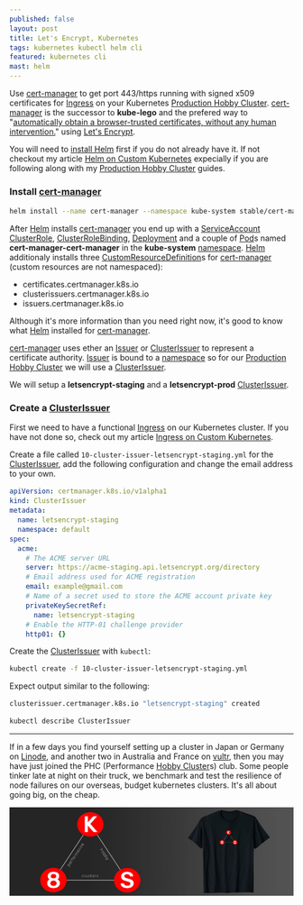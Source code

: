 ```yaml
---
published: false
layout: post
title: Let's Encrypt, Kubernetes
tags: kubernetes kubectl helm cli
featured: kubernetes cli
mast: helm
---
```


Use [cert-manager] to get port 443/https running with signed x509 certificates for [Ingress] on your Kubernetes [Production Hobby Cluster]. [cert-manager] is the successor to **kube-lego** and the prefered way to "[automatically obtain a browser-trusted certificates, without any human intervention.](https://letsencrypt.org/how-it-works/)" using [Let's Encrypt].

You will need to [install Helm] first if you do not already have it. If not checkout my article [Helm on Custom Kubernetes] expecially if you are following along with my [Production Hobby Cluster] guides.

### Install [cert-manager]

```bash
helm install --name cert-manager --namespace kube-system stable/cert-manager
```

After [Helm] installs [cert-manager] you end up with a [ServiceAccount] [ClusterRole], [ClusterRoleBinding], [Deployment] and a couple of [Pod]s named **cert-manager-cert-manager** in the **kube-system** [namespace]. [Helm] additionaly installs three [CustomResourceDefinition]s for [cert-manager] (custom resources are not namespaced):

- certificates.certmanager.k8s.io
- clusterissuers.certmanager.k8s.io
- issuers.certmanager.k8s.io

Although it's more information than you need right now, it's good to know what [Helm] installed for [cert-manager].

[cert-manager] uses ether an [Issuer] or [ClusterIssuer] to represent a certificate authority. [Issuer] is bound to a [namespace] so for our [Production Hobby Cluster] we will use a [ClusterIssuer].

We will setup a **letsencrypt-staging** and a **letsencrypt-prod** [ClusterIssuer].

### Create a [ClusterIssuer]

First we need to have a functional [Ingress] on our Kubernetes cluster. If you have not done so, check out my article [Ingress on Custom Kubernetes].

Create a file called `10-cluster-issuer-letsencrypt-staging.yml` for the [ClusterIssuer], add the following configuration and change the email address to your own.

```yaml
apiVersion: certmanager.k8s.io/v1alpha1
kind: ClusterIssuer
metadata:
  name: letsencrypt-staging
  namespace: default
spec:
  acme:
    # The ACME server URL
    server: https://acme-staging.api.letsencrypt.org/directory
    # Email address used for ACME registration
    email: example@gmail.com
    # Name of a secret used to store the ACME account private key
    privateKeySecretRef:
      name: letsencrypt-staging
    # Enable the HTTP-01 challenge provider
    http01: {}
```

Create the [ClusterIssuer] with `kubectl`:
```bash
kubectl create -f 10-cluster-issuer-letsencrypt-staging.yml
```

Expect output similar to the following:

```bash
clusterissuer.certmanager.k8s.io "letsencrypt-staging" created
```

```bash
kubectl describe ClusterIssuer
```

---

If in a few days you find yourself setting up a cluster in Japan or Germany on [Linode], and another two in Australia and France on [vultr], then you may have just joined the PHC (Performance [Hobby Cluster]s) club. Some people tinker late at night on their truck, we benchmark and test the resilience of node failures on our overseas, budget kubernetes clusters. It's all about going big, on the cheap.

[![k8s performance hobby clusters](https://github.com/cjimti/mk/raw/master/images/content/k8s-tshirt-banner.jpg)](https://amzn.to/2wzP4mg)

[Helm on Custom Kubernetes]: https://mk.imti.co/helm-on-custom-cluster/
[install Helm]: https://mk.imti.co/helm-on-custom-cluster/
[Ingress]: https://mk.imti.co/web-cluster-ingress/
[cert-manager]: https://github.com/jetstack/cert-manager/
[Production Hobby Cluster]: https://mk.imti.co/hobby-cluster/
[Let's Encrypt]: https://letsencrypt.org/
[Hobby Cluster]: https://mk.imti.co/hobby-cluster/
[Linode]: https://www.linode.com/?r=848a6b0b21dc8edd33124f05ec8f99207ccddfde
[vultr]: https://www.vultr.com/?ref=7418713
[Helm]: https://helm.sh/
[Pod]: https://kubernetes.io/docs/concepts/workloads/pods/pod/
[Deployment]: https://kubernetes.io/docs/concepts/workloads/controllers/deployment/
[ServiceAccount]: https://kubernetes.io/docs/admin/service-accounts-admin/
[ClusterRole]: https://kubernetes.io/docs/admin/authorization/rbac/#role-and-clusterrole
[ClusterRoleBinding]: https://kubernetes.io/docs/admin/authorization/rbac/#rolebinding-and-clusterrolebinding
[namespace]: https://kubernetes.io/docs/concepts/overview/working-with-objects/namespaces/
[CustomResourceDefinition]: https://kubernetes.io/docs/tasks/access-kubernetes-api/extend-api-custom-resource-definitions/
[ClusterIssuer]: https://cert-manager.readthedocs.io/en/latest/reference/clusterissuers.html
[Issuer]: https://cert-manager.readthedocs.io/en/latest/reference/issuers.html
[Certificates]: https://cert-manager.readthedocs.io/en/latest/reference/certificates.html
[Ingress on Custom Kubernetes]: https://mk.imti.co/web-cluster-ingress/